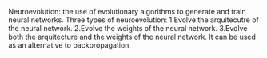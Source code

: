 Neuroevolution: the use of evolutionary algorithms to generate and train neural networks.
Three types of neuroevolution:
  1.Evolve the arquitecutre of the neural network.
  2.Evolve the weights of the neural network.
  3.Evolve both the arquitecture and the weights of the neural network.
It can be used as an alternative to backpropagation. 
